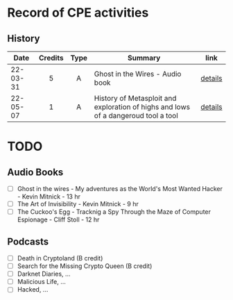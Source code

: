 # Record of CPE activities

## History

|Date|Credits|Type|Summary|link|
|----|:-----:|:--:|-------|----|
|22-03-31|5|A|Ghost in the Wires - Audio book|[details](cpe/ghost_in_the_wires.md)|
|22-05-07|1|A|History of Metasploit and exploration of highs and lows of a dangeroud tool a tool|[details](cpe/darknet_diaries_metasploit.md)|

# TODO

## Audio Books

 - [ ] Ghost in the wires - My adventures as the World's Most Wanted Hacker - Kevin Mitnick - 13 hr
 - [ ] The Art of Invisibility - Kevin Mitnick - 9 hr
 - [ ] The Cuckoo's Egg - Tracknig a Spy Through the Maze of Computer Espionage - Cliff Stoll - 12 hr

## Podcasts

 - [ ] Death in Cryptoland (B credit)
 - [ ] Search for the Missing Crypto Queen (B credit)
 - [ ] Darknet Diaries, ...
 - [ ] Malicious Life, ...
 - [ ] Hacked, ...
